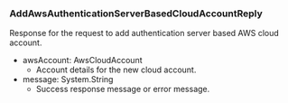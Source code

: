 ### AddAwsAuthenticationServerBasedCloudAccountReply
Response for the request to add authentication server based AWS cloud account.

- awsAccount: AwsCloudAccount
  - Account details for the new cloud account.
- message: System.String
  - Success response message or error message.
